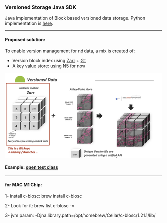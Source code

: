 ### Versioned Storage Java SDK

Java implementation of Block based versioned data storage. Python implementation is [here](https://github.com/JaneliaSciComp/VersionedStorage/).

----
#### Proposed solution:
To enable version management for nd data, a mix is created of:
- Version block index using [Zarr](https://zarr.readthedocs.io/en/stable/) + [Git](https://git-scm.com/) 
- A key value store: using [N5](https://github.com/saalfeldlab/n5) for now


![solution](img/architecture.jpg "Proposed solution")

#### Example: [open test class](src/main/java/org/janelia/scicomp/v5/old/tests/TestsWriter.java) 


----
#### for MAC M1 Chip:

1- install c-blosc: brew install c-blosc

2- Look for it: brew list c-blosc -v

3- jvm param: -Djna.library.path=/opt/homebrew/Cellar/c-blosc/1.21.1/lib/
